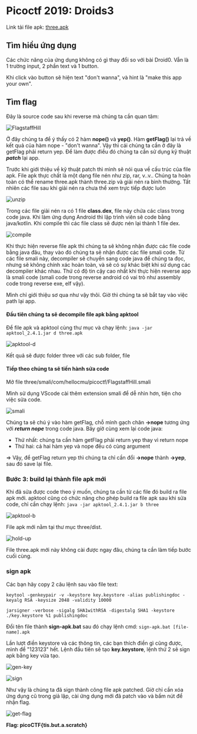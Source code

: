 # Picoctf 2019: Droids3

Link tải file apk: [three.apk](https://github.com/MinhNhatTran/Android-CTF/blob/master/pico2019/three/three.apk)

## Tìm hiểu ứng dụng

Các chức năng của ứng dụng không có gì thay đổi so với bài Droid0. Vẫn là 1 trường input, 2 phần text và 1 button.

Khi click vào button sẽ hiện text "don't wanna", và hint là "make this app your own".

## Tìm flag

Đây là source code sau khi reverse mà chúng ta cần quan tâm:

![FlagstaffHill](https://github.com/MinhNhatTran/Android-CTF/blob/master/pico2019/three/image/three0.PNG)

Ở đây chúng ta để ý thấy có 2 hàm **nope()** và **yep()**. Hàm **getFlag()** lại trả về kết quả của hàm nope - "don't wanna". Vậy thì cái chúng ta cần ở đây là getFlag phải return yep. Để làm được điều đó chúng ta cần sử dụng kỹ thuật ***patch*** lại app.

Trước khi giới thiệu về kỹ thuật patch thì mình sẽ nói qua về cấu trúc của file apk. File apk thực chất là một dạng file nén như zip, rar, v..v.. Chúng ta hoàn toàn có thể rename three.apk thành three.zip và giải nén ra bình thường. Tất nhiên các file sau khi giải nén ra chưa thể xem trực tiếp được luôn

![unzip](https://github.com/MinhNhatTran/Android-CTF/blob/master/pico2019/three/image/three1.PNG)

Trong các file giải nén ra có 1 file **class.dex**, file này chứa các class trong code java. Khi làm ứng dụng Android thì lập trình viên sẽ code bằng java/kotlin. Khi compile thì các file class sẽ được nén lại thành 1 file dex.

![compile](https://github.com/MinhNhatTran/Android-CTF/blob/master/pico2019/three/image/three2.PNG)

Khi thực hiện reverse file apk thì chúng ta sẽ không nhận được các file code bằng java đâu, thay vào đó chúng ta sẽ nhận được các file smali code. Từ các file smali này, decompiler sẽ chuyển sang code java để chúng ta đọc, nhưng sẽ không chính xác hoàn toàn, và sẽ có sự khác biệt khi sử dụng các decompiler khác nhau. Thứ có độ tin cậy cao nhất khi thực hiện reverse app là smali code (smali code trong reverse android có vai trò như assembly code trong reverse exe, elf vậy).

Mình chỉ giới thiệu sơ qua như vậy thôi. Giờ thì chúng ta sẽ bắt tay vào việc path lại app.

#### Đầu tiên chúng ta sẽ decompile file apk bằng apktool

Để file apk và apktool cùng thư mục và chạy lệnh: ``` java -jar apktool_2.4.1.jar d three.apk ```

![apktool-d](https://github.com/MinhNhatTran/Android-CTF/blob/master/pico2019/three/image/three3.PNG)

Kết quả sẽ được folder three với các sub folder, file

#### Tiếp theo chúng ta sẽ tiến hành sửa code

Mở file three/smali/com/hellocmu/picoctf/FlagstaffHill.smali

Mình sử dụng VScode cài thêm extension smali để dễ nhìn hơn, tiện cho việc sửa code.

![smali](https://github.com/MinhNhatTran/Android-CTF/blob/master/pico2019/three/image/three5.PNG)

Chúng ta sẽ chú ý vào hàm getFlag, chỗ mình gạch chân **->nope** tương ứng với ***return nope*** trong code java. Bây giờ cùng xem lại code java:
- Thứ nhất: chúng ta cần hàm getFlag phải return yep thay vì return nope
- Thứ hai: cả hai hàm yep và nope đều có cùng argument

=> Vậy, để getFlag return yep thì chúng ta chỉ cần đổi **->nope** thành **->yep**, sau đó save lại file.

### Bước 3: build lại thành file apk mới

Khi đã sửa được code theo ý muốn, chúng ta cần từ các file đó build ra file apk mới. apktool cũng có chức năng cho phép build ra file apk sau khi sửa code, chỉ cần chạy lệnh: ``` java -jar apktool_2.4.1.jar b three ```

![apktool-b](https://github.com/MinhNhatTran/Android-CTF/blob/master/pico2019/three/image/three6.PNG)

File apk mới nằm tại thư mục three/dist.

![hold-up](https://github.com/MinhNhatTran/Android-CTF/blob/master/pico2019/three/image/hold-up.png)

File three.apk mới này không cài được ngay đâu, chúng ta cần làm tiếp bước cuối cùng.

### sign apk

Các bạn hãy copy 2 câu lệnh sau vào file text:

```
keytool -genkeypair -v -keystore key.keystore -alias publishingdoc -keyalg RSA -keysize 2048 -validity 10000

jarsigner -verbose -sigalg SHA1withRSA -digestalg SHA1 -keystore ./key.keystore %1 publishingdoc
```

Đổi tên file thành **sign-apk.bat** sau đó chạy lệnh cmd: ``` sign-apk.bat [file-name].apk ```

Lần lượt điền keystore và các thông tin, các bạn thích điền gì cũng được, mình để "123123" hết. Lệnh đầu tiên sẽ tạo **key.keystore**, lệnh thứ 2 sẽ sign apk bằng key vừa tạo.

![gen-key](https://github.com/MinhNhatTran/Android-CTF/blob/master/pico2019/three/image/three7.PNG)

![sign](https://github.com/MinhNhatTran/Android-CTF/blob/master/pico2019/three/image/three8.PNG)

Như vậy là chúng ta đã sign thành công file apk patched. Giờ chỉ cần xóa ứng dụng cũ trong giả lập, cài ứng dụng mới đã patch vào và bấm nút để nhận flag.

![get-flag](https://github.com/MinhNhatTran/Android-CTF/blob/master/pico2019/three/image/three9.PNG)

**Flag: picoCTF{tis.but.a.scratch}**
